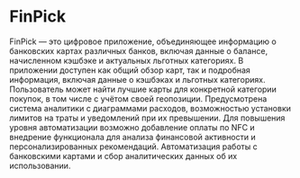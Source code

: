 # FinPick

FinPick — это цифровое приложение, объединяющее информацию о банковских картах различных банков, включая данные о балансе, начисленном кэшбэке и актуальных льготных категориях.
В приложении доступен как общий обзор карт, так и подробная информация, включая данные о кэшбэках и льготных категориях. Пользователь может найти лучшие карты для конкретной категории покупок, в том числе с учётом своей геопозиции. Предусмотрена система аналитики с диаграммами расходов, возможностью установки лимитов на траты и уведомлений при их превышении. Для повышения уровня автоматизации возможно добавление оплаты по NFC и внедрение функционала для анализа финансовой активности и персонализированных рекомендаций.
Автоматизация работы с банковскими картами и сбор аналитических данных об их использовании.
